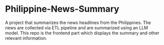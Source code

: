 # Philippine-News-Summary
A project that summarizes the news headlines from the Philippines. The news are collected via ETL pipeline and are summarized using an LLM model. This repo is the frontend part which displays the summary and other relevant information.
